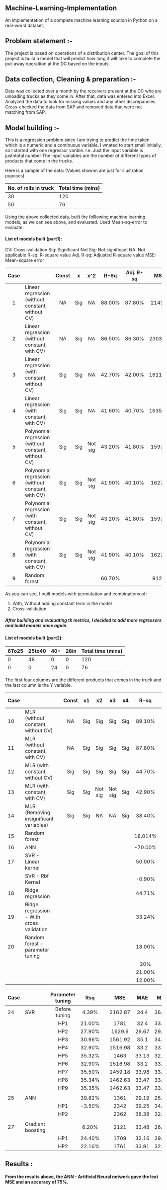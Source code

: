 ## Machine-Learning-Implementation

An implementation of a complete machine learning solution in Python on a real-world dataset. 

## Problem statement :-

The project is based on operations of a distribution center. The goal of this project is build a model that will predict how long it will take to complete the put-away operaition at the DC based on the inputs.

## Data collection, Cleaning & preparation :-

Data was collected over a month by the receivers present at the DC who are unloading trucks as they come in. After that, data was entered into Excel. Analyzed the data to look for missing values and any other discrepancies. Cross-checked the data from SAP and removed data that were not matching from SAP.  

## Model building :-

This is a regression problem since I am trying to predict the time taken which is a numeric and a continuous variable.
I wnated to start small initially, so I started with one regressor varible. I.e. Just the input variable is justntotal number The input variables are the number of different types of products that come in the trucks.

Here is a sample of the data: (Values shownn are just for illustration puposes)

| No. of rolls in truck |  Total time (mins) |
| --------------------- | ------------------ |         
|          30           |        120         |
|          50           |        76          |

Using the above collected data, built the folllowing machine learning models, as we can see above, and evaluated. Used Mean-sq-error to evaluate.


#### List of models built (part1):

CV: Cross-validation
Sig: Significant
Not Sig: Not significant
NA: Not applicable
R-sq: R-square value
Adj. R-sq: Adjusted R-square value
MSE: Mean-square error

|  Case |                                                      | Const |  x  |   x^2   |  R-Sq  | Adj. R-sq |   MSE   |
|:-:|------------------------------------------------------|:-----:|:---:|:-------:|:------:|:---------:|:-------:|
| 1 | Linear regression (without constant, without CV)     |   NA  | Sig |    NA   | 88.00% |   87.80%  |  2143.7 |
| 2 | Linear regression (without constant, with CV)        |   NA  | Sig |    NA   | 86.50% |   86.30%  | 2303.14 |
| 3 | Linear regression (with constant, without CV)        |  Sig  | Sig |    NA   | 42.70% |   42.00%  | 1611.25 |
| 4 | Linear regression (with constant, with CV)           |  Sig  | Sig |    NA   | 41.60% |   40.70%  | 1635.02 |
| 5 | Polynomial regression (without constant, without CV) |  Sig  | Sig | Not sig | 43.20% |   41.80%  |  1597.8 |
| 6 | Polynomial regression (without constant, with CV)    |  Sig  | Sig | Not sig | 41.90% |   40.10%  |  1627.5 |
| 7 | Polynomial regression (with constant, without CV)    |  Sig  | Sig | Not sig | 43.20% |   41.80%  |  1597.8 |
| 8 | Polynomial regression (with constant, with CV)       |  Sig  | Sig | Not sig | 41.90% |   40.10%  |  1627.5 |
| 9 | Random forest                                        |       |     |         | 60.70% |           |  912.7  |

As you can see, I built models with permutation and combinations of:
1) With, Without adding constant term in the model
2) Cross-validation

##### After building and evaluating th metrics, I decided to add more regressors and build models once again.

#### List of models built (part2):

| 6To25 | 25to40 | 40+ | 28in  |  Total time (mins) |
|-------|--------|-----|-------|--------------------|         
|  0    |   48   |  0  |  0    |        120         |
|  0    |    0   | 24  |  0    |        76          |

The first four columns are the different products that comes in the truck and the last column is the Y variable.

| Case |                                          	|   	| Const 	|  x1 	|    x2   	|    x3   	|  x4 	|   R-sq  	| Adj R-sq 	|   MSE   	| Accuracy 	| Avg. error 	|   	|
|----	|------------------------------------------	|---	|:-----:	|:---:	|:-------:	|:-------:	|:---:	|:-------:	|:--------:	|:-------:	|:--------:	|:----------:	|:-:	|
| 10 	| MLR (without constant, without CV)       	|   	|   NA  	| Sig 	|   Sig   	|   Sig   	| Sig 	|  89.10% 	|  88.50%  	| 1945.65 	|          	|            	|   	|
| 11 	| MLR (without constant, with CV)          	|   	|   NA  	| Sig 	|   Sig   	|   Sig   	| Sig 	|  87.80% 	|  87.00%  	| 2090.66 	|          	|            	|   	|
| 12 	| MLR (with constant, without CV)          	|   	|  Sig  	| Sig 	|   Sig   	|   Sig   	| Sig 	|  44.70% 	|  41.90%  	|   1555  	|          	|            	|   	|
| 13 	| MLR (with constant, with CV)             	|   	|  Sig  	| Sig 	| Not sig 	| Not sig 	| Sig 	|  42.90% 	|  39.30%  	|   1598  	|          	|            	|   	|
| 14 	| MLR (Removing insignificant variables)   	|   	|  Sig  	| Sig 	|    NA   	|    NA   	| Sig 	|  38.40% 	|  36.50%  	|   1724  	|          	|            	|   	|
| 15 	| Random forest                            	|   	|       	|     	|         	|         	|     	| 18.014% 	|          	|   1906  	|  71.11%  	|   34.1974  	|   	|
| 16 	| ANN                                      	|   	|       	|     	|         	|         	|     	| -70.00% 	|          	|   4609  	|          	|            	|   	|
| 17 	| SVR - Linear kernel                      	|   	|       	|     	|         	|         	|     	|  50.00% 	|          	|   1503  	|  74.59%  	|   26.817   	|   	|
|    	| SVR - Rbf Kernel                         	|   	|       	|     	|         	|         	|     	|  -0.90% 	|          	|   2507  	|          	|            	|   	|
| 18 	| Ridge regression                         	|   	|       	|     	|         	|         	|     	|  44.71% 	|          	|   1555  	|          	|            	|   	|
| 19 	| Ridge regression - With cross validation 	|   	|       	|     	|         	|         	|     	|  33.24% 	|          	|   2419  	|          	|            	|   	|
| 20 	| Random forest - parameter tuning         	|   	|       	|     	|         	|         	|     	|  18.00% 	|          	|   1915  	|  69.32%  	|    34.85   	|   	|
|    	|                                          	|   	|       	|     	|         	|         	|     	|   20%   	|          	|  1850.9 	|  68.32%  	|   35.143   	|   	|
|    	|                                          	|   	|       	|     	|         	|         	|     	|  21.00% 	|          	|   1834  	|  70.11%  	|    34.71   	|   	|
|    	|                                          	|   	|       	|     	|         	|         	|     	|  12.00% 	|          	|   2038  	|  68.28%  	|   36.0341  	|   	|


| Case|                                       	| Parameter tuning 	|   Rsq  	|   	|   MSE   	|   MAE  	|  MAPE  	| Accuracy 	|
|----	|---------------------------------------	|:----------------:	|:------:	|:-:	|:-------:	|:------:	|:------:	|:--------:	|
| 24 	| SVR                                   	|   Before tuning  	|  4.39% 	|   	| 2162.87 	|  34.4  	| 36.30% 	|  63.70%  	|
|    	|                                       	|        HP1       	| 21.00% 	|   	|   1781  	|  32.4  	| 33.40% 	|  66.56%  	|
|    	|                                       	|        HP2       	| 27.90% 	|   	|  1629.9 	|  29.67 	| 29.38% 	|  70.62%  	|
|    	|                                       	|        HP3       	| 30.96% 	|   	| 1561.92 	|  35.1  	| 34.21% 	|  65.78%  	|
|    	|                                       	|        HP4       	| 32.90% 	|   	| 1516.98 	|  33.2  	| 33.23% 	|  66.80%  	|
|    	|                                       	|        HP5       	| 35.32% 	|   	|   1463  	|  33.13 	| 32.43% 	|  67.56%  	|
|    	|                                       	|        HP6       	| 32.90% 	|   	| 1516.98 	|  33.2  	| 33.23% 	|  66.77%  	|
|    	|                                       	|        HP7       	| 35.50% 	|   	| 1459.18 	|  33.98 	| 33.45% 	|  66.55%  	|
|    	|                                       	|        HP8       	| 35.34% 	|   	| 1462.63 	|  33.47 	| 33.10% 	|  66.91%  	|
|    	|                                       	|        HP9       	| 35.35% 	|   	| 1462.63 	|  33.47 	| 33.09% 	|  66.91%  	|
|    	|                                       	|                  	|        	|   	|         	|        	|        	|          	|
| 25 	| ANN                                   	|                  	| 39.82% 	|   	|   1361  	|  29.19 	| 25.96% 	|  74.04%  	|
|    	|                                       	|        HP1       	| -3.50% 	|   	|   2342  	|  39.25 	| 34.97% 	|  65.02%  	|
|    	|                                       	|        HP2       	|        	|   	|   2362  	|  38.38 	| 32.92% 	|  67.07%  	|
|    	|                                       	|                  	|        	|   	|         	|        	|        	|          	|
| 27 	| Gradient boosting                     	|                  	|  6.20% 	|   	|   2121  	|  33.48 	| 26.04% 	|  73.95%  	|
|    	|                                       	|        HP1       	| 24.40% 	|   	|   1709  	|  32.16 	| 29.83% 	|  70.16%  	|
|    	|                                       	|        HP2       	| 22.16% 	|   	|   1761  	|  33.91 	| 32.08% 	|  67.91%  	|

## Results : 

#### From the results above, the ANN - Artificial Neural network gave the leat MSE and an accuracy of 75%.
